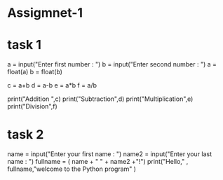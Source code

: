 # Assigmnet-1
# task 1
a = input("Enter first number : ")
b = input("Enter second number : ")
a = float(a)
b = float(b)

c = a+b
d = a-b
e = a*b
f = a/b

print("Addition ",c)
print("Subtraction",d)
print("Multiplication",e)
print("Division",f)

# task 2

name = input("Enter your first name : ")
name2 = input("Enter your last name :  ")
fullname = ( name + " " + name2 +"!")
print("Hello," , fullname,"welcome to the Python program" )
